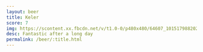 ```yaml
---
layout: beer
title: Keler
score: 7
img: https://scontent.xx.fbcdn.net/v/t1.0-0/p480x480/64607_10151798820233745_1697119288_n.jpg?oh=aaf375570a51e6de4c0b993c28236735&oe=58D883CF
desc: Fantastic after a long day
permalink: /beer/:title.html
---
```

